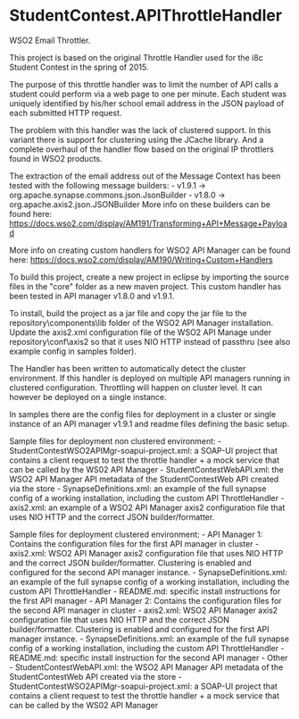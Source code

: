 # StudentContest.APIThrottleHandler

WSO2 Email Throttler.

This project is based on the original Throttle Handler used for the i8c Student Contest in the spring of 2015.

The purpose of this throttle handler was to limit the number of API calls a student could perform via a web page to one per minute. Each student was uniquely identified by his/her school email address in the JSON payload of each submitted HTTP request.

The problem with this handler was the lack of clustered support. In this variant there is support for clustering using the JCache library. And a complete overhaul of the handler flow based on the original IP throttlers found in WSO2 products. 

The extraction of the email address out of the Message Context has been tested with the following message builders:
    - v1.9.1 -> org.apache.synapse.commons.json.JsonBuilder
    - v1.8.0 -> org.apache.axis2.json.JSONBuilder
More info on these builders can be found here: https://docs.wso2.com/display/AM191/Transforming+API+Message+Payload

More info on creating custom handlers for WSO2 API Manager can be found here: https://docs.wso2.com/display/AM190/Writing+Custom+Handlers

To build this project, create a new project in eclipse by importing the source files in the "core" folder as a new maven project. This custom handler has been tested in API manager v1.8.0 and v1.9.1.

To install, build the project as a jar file and copy the jar file to the repository\components\lib folder of the WSO2 API Manager installation. Update the axis2.xml configuration file of the WSO2 API Manage under repository\conf\axis2 so that it uses NIO HTTP instead of passthru (see also example config in samples folder).

The Handler has been written to automatically detect the cluster environment. If this handler is deployed on multiple API managers running in clustered configuration. Throttling will happen on cluster level. It can however be deployed on a single instance.

In samples there are the config files for deployment in a cluster or single instance of an API manager v1.9.1 and readme files defining the basic setup.

Sample files for deployment non clustered environment:
    - StudentContestWSO2APIMgr-soapui-project.xml: a SOAP-UI project that contains a client request to test the throttle handler + a mock service that can be called by the WS02 API Manager
    - StudentContestWebAPI.xml: the WSO2 API Manager API metadata of the StudentContestWeb API created via the store
    - SynapseDefinitions.xml: an example of the full synapse config of a working installation, including the custom API ThrottleHandler
    - axis2.xml: an example of a WSO2 API Manager axis2 configuration file that uses NIO HTTP and the correct JSON builder/formatter.

Sample files for deployment clustered environment:
    - API Manager 1: Contains the configuration files for the first API manager in cluster
        - axis2.xml: WSO2 API Manager axis2 configuration file that uses NIO HTTP and the correct JSON builder/formatter. Clustering is enabled and configured for the second API manager instance.
        - SynapseDefinitions.xml: an example of the full synapse config of a working installation, including the custom API ThrottleHandler
        - README.md: specific install instructions for the first API manager
    - API Manager 2: Contains the configuration files for the second API manager in cluster 
        - axis2.xml: WSO2 API Manager axis2 configuration file that uses NIO HTTP and the correct JSON builder/formatter. Clustering is enabled and configured for the first API manager instance.
        - SynapseDefinitions.xml: an example of the full synapse config of a working installation, including the custom API ThrottleHandler
        - README.md: specific install instruction for the second API manager
    - Other
        - StudentContestWebAPI.xml: the WSO2 API Manager API metadata of the StudentContestWeb API created via the store
        - StudentContestWSO2APIMgr-soapui-project.xml: a SOAP-UI project that contains a client request to test the throttle handler + a mock service that can be called by the WS02 API Manager